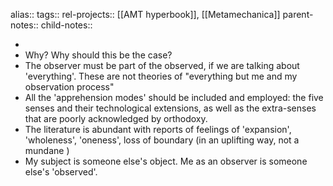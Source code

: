 alias::
tags:: 
rel-projects:: [[AMT hyperbook]], [[Metamechanica]] 
parent-notes::
child-notes::

-
- Why? Why should this be the case?
- The observer must be part of the observed, if we are talking about 'everything'. These are not theories of "everything but me and my observation process"
- All the 'apprehension modes' should be included and employed: the five senses and their technological extensions, as well as the extra-senses that are poorly acknowledged by orthodoxy.
- The literature is abundant with reports of feelings of 'expansion', 'wholeness', 'oneness', loss of boundary (in an uplifting way, not a mundane )
- My subject is someone else's object. Me as an observer is someone else's 'observed'.